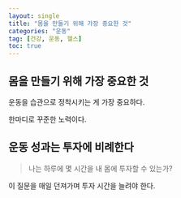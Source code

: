 ```yaml
---
layout: single
title: "몸을 만들기 위해 가장 중요한 것"
categories: "운동"
tag: [건강, 운동, 헬스]
toc: true
---
```


## 몸을 만들기 위해 가장 중요한 것

운동을 습관으로 정착시키는 게 가장 중요하다.

한마디로 꾸준한 노력이다.

## 운동 성과는 투자에 비례한다

> 나는 하루에 몇 시간을 내 몸에 투자할 수 있는가?

이 질문을 매일 던져가며 투자 시간을 늘려야 한다.



